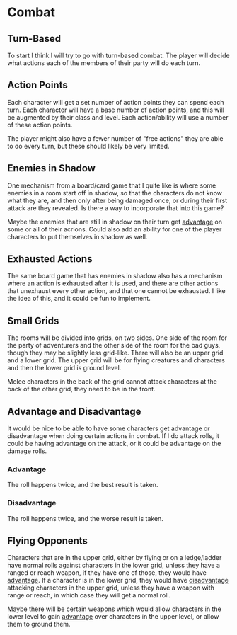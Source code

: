 # Combat

## Turn-Based
To start I think I will try to go with turn-based combat. The player will decide
what actions each of the members of their party will do each turn.

## Action Points
Each character will get a set number of action points they can spend each turn. Each character will have a base number of action points, and this will be augmented by their class and level. Each action/ability will use a number of
these action points.

The player might also have a fewer number of "free actions" they are able to do every turn, but these should likely be very limited.

## Enemies in Shadow
One mechanism from a board/card game that I quite like is where some enemies in a room start off in shadow, so that the characters do not know what they are, and then only after being damaged once, or during their first attack are they revealed. Is there a way to incorporate that into this game?

Maybe the enemies that are still in shadow on their turn get [advantage](#advantage) on some or all of their acrions. Could also add an ability for one of the player characters to put themselves in shadow as well.

## Exhausted Actions
The same board game that has enemies in shadow also has a mechanism where an action is exhausted after it is used, and there are other actions that unexhaust every other action, and that one cannot be exhausted.  I like the idea of this, and it could be fun to implement.

## Small Grids
The rooms will be divided into grids, on two sides. One side of the room for the party of adventurers and the other side of the room for the bad guys, though they may be slightly less grid-like. There will also be an upper grid and a lower grid. The upper grid will be for flying creatures and characters and then the lower grid is ground level.

Melee characters in the back of the grid cannot attack characters at the back of the other grid, they need to be in the front.

## Advantage and Disadvantage
It would be nice to be able to have some characters get advantage or disadvantage when doing certain actions in combat. If I do attack rolls, it could be having advantage on the attack, or it could be advantage on the damage rolls.

### Advantage
The roll happens twice, and the best result is taken.

### Disadvantage
The roll happens twice, and the worse result is taken.

## Flying Opponents
Characters that are in the upper grid, either by flying or on a ledge/ladder have normal rolls against characters in the lower grid, unless they have a ranged or reach weapon, if they have one of those, they would have [advantage](#advantage). If a character is in the lower grid, they would have [disadvantage](#disadvantage) attacking characters in the upper grid, unless they have a weapon with range or reach, in which case they will get a normal roll.

Maybe there will be certain weapons which would allow characters in the lower level to gain [advantage](#advantage) over characters in the upper level, or allow them to ground them.
